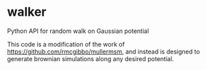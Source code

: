 # walker
Python API for random walk on Gaussian potential

This code is a modification of the work of https://github.com/rmcgibbo/mullermsm, and instead is designed to generate brownian simulations along any desired potential. 
